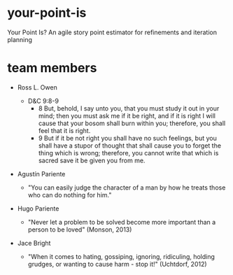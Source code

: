 # your-point-is

Your Point Is? An agile story point estimator for refinements and iteration planning

# team members

- Ross L. Owen

  - D&C 9:8-9
    - 8 But, behold, I say unto you, that you must study it out in your mind; then you must ask me if it be right, and if it is right I will cause that your bosom shall burn within you; therefore, you shall feel that it is right.
    - 9 But if it be not right you shall have no such feelings, but you shall have a stupor of thought that shall cause you to forget the thing which is wrong; therefore, you cannot write that which is sacred save it be given you from me.

- Agustín Pariente

  - "You can easily judge the character of a man by how he treats those who can do nothing for him."

- Hugo Pariente
  - "Never let a problem to be solved become more important than a person to be loved" (Monson, 2013)

- Jace Bright
  - "When it comes to hating, gossiping, ignoring, ridiculing, holding grudges, or wanting to cause harm - stop it!" (Uchtdorf, 2012)  